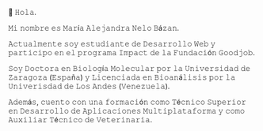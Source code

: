 👋 𝙷𝚘𝚕𝚊.

𝙼𝚒 𝚗𝚘𝚖𝚋𝚛𝚎 𝚎𝚜 𝙼𝚊𝚛í𝚊 𝙰𝚕𝚎𝚓𝚊𝚗𝚍𝚛𝚊 𝙽𝚎𝚕𝚘 𝙱á𝚣𝚊𝚗.

𝙰𝚌𝚝𝚞𝚊𝚕𝚖𝚎𝚗𝚝𝚎 𝚜𝚘𝚢 𝚎𝚜𝚝𝚞𝚍𝚒𝚊𝚗𝚝𝚎 𝚍𝚎 𝙳𝚎𝚜𝚊𝚛𝚛𝚘𝚕𝚕𝚘 𝚆𝚎𝚋 𝚢 𝚙𝚊𝚛𝚝𝚒𝚌𝚒𝚙𝚘 𝚎𝚗 𝚎𝚕 𝚙𝚛𝚘𝚐𝚛𝚊𝚖𝚊 𝙸𝚖𝚙𝚊𝚌𝚝 𝚍𝚎 𝚕𝚊 𝙵𝚞𝚗𝚍𝚊𝚌𝚒ó𝚗 𝙶𝚘𝚘𝚍𝚓𝚘𝚋.

𝚂𝚘𝚢 𝙳𝚘𝚌𝚝𝚘𝚛𝚊 𝚎𝚗 𝙱𝚒𝚘𝚕𝚘𝚐í𝚊 𝙼𝚘𝚕𝚎𝚌𝚞𝚕𝚊𝚛 𝚙𝚘𝚛 𝚕𝚊 𝚄𝚗𝚒𝚟𝚎𝚛𝚜𝚒𝚍𝚊𝚍 𝚍𝚎 𝚉𝚊𝚛𝚊𝚐𝚘𝚣𝚊 (𝙴𝚜𝚙𝚊ñ𝚊) 𝚢 𝙻𝚒𝚌𝚎𝚗𝚌𝚒𝚊𝚍𝚊 𝚎𝚗 𝙱𝚒𝚘𝚊𝚗á𝚕𝚒𝚜𝚒𝚜 𝚙𝚘𝚛 𝚕𝚊 𝚄𝚗𝚒𝚟𝚎𝚛𝚒𝚜𝚍𝚊𝚍 𝚍𝚎 𝙻𝚘𝚜 𝙰𝚗𝚍𝚎𝚜 (𝚅𝚎𝚗𝚎𝚣𝚞𝚎𝚕𝚊).

𝙰𝚍𝚎𝚖á𝚜, 𝚌𝚞𝚎𝚗𝚝𝚘 𝚌𝚘𝚗 𝚞𝚗𝚊 𝚏𝚘𝚛𝚖𝚊𝚌𝚒ó𝚗 𝚌𝚘𝚖𝚘 𝚃é𝚌𝚗𝚒𝚌𝚘 𝚂𝚞𝚙𝚎𝚛𝚒𝚘𝚛 𝚎𝚗 𝙳𝚎𝚜𝚊𝚛𝚛𝚘𝚕𝚕𝚘 𝚍𝚎 𝙰𝚙𝚕𝚒𝚌𝚊𝚌𝚒𝚘𝚗𝚎𝚜 𝙼𝚞𝚕𝚝𝚒𝚙𝚕𝚊𝚝𝚊𝚏𝚘𝚛𝚖𝚊 𝚢 𝚌𝚘𝚖𝚘 𝙰𝚞𝚡𝚒𝚕𝚒𝚊𝚛 𝚃é𝚌𝚗𝚒𝚌𝚘 𝚍𝚎 𝚅𝚎𝚝𝚎𝚛𝚒𝚗𝚊𝚛𝚒𝚊.
